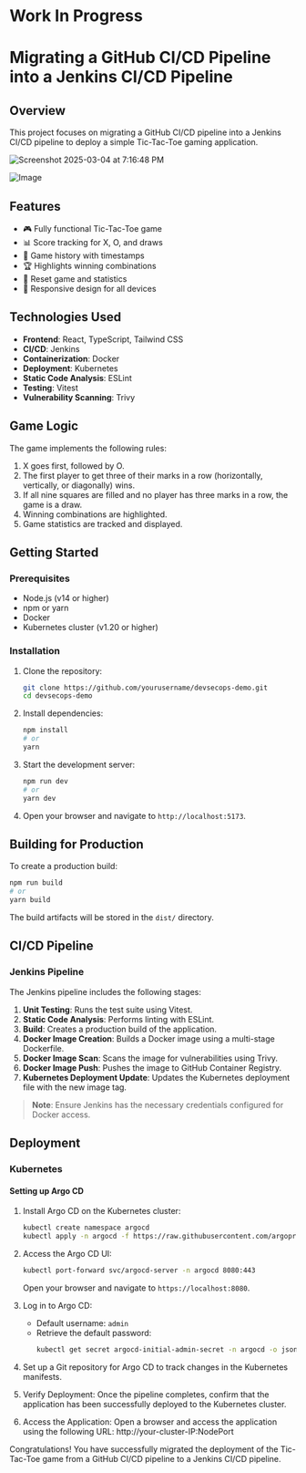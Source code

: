 # Work In Progress  

# Migrating a GitHub CI/CD Pipeline into a Jenkins CI/CD Pipeline  

## Overview  

This project focuses on migrating a GitHub CI/CD pipeline into a Jenkins CI/CD pipeline to deploy a simple Tic-Tac-Toe gaming application.  

![Screenshot 2025-03-04 at 7:16:48 PM](https://github.com/user-attachments/assets/7ed79f9c-9144-4870-accd-500085a15592)  

![Image](https://github.com/user-attachments/assets/5b2813a5-f493-4665-8964-77359b5be93a)  

## Features  

- 🎮 Fully functional Tic-Tac-Toe game  
- 📊 Score tracking for X, O, and draws  
- 📜 Game history with timestamps  
- 🏆 Highlights winning combinations  
- 🔄 Reset game and statistics  
- 📱 Responsive design for all devices  

## Technologies Used  

- **Frontend**: React, TypeScript, Tailwind CSS  
- **CI/CD**: Jenkins  
- **Containerization**: Docker  
- **Deployment**: Kubernetes  
- **Static Code Analysis**: ESLint  
- **Testing**: Vitest  
- **Vulnerability Scanning**: Trivy  

## Game Logic  

The game implements the following rules:  

1. X goes first, followed by O.  
2. The first player to get three of their marks in a row (horizontally, vertically, or diagonally) wins.  
3. If all nine squares are filled and no player has three marks in a row, the game is a draw.  
4. Winning combinations are highlighted.  
5. Game statistics are tracked and displayed.  

## Getting Started  

### Prerequisites  

- Node.js (v14 or higher)  
- npm or yarn  
- Docker  
- Kubernetes cluster (v1.20 or higher)  

### Installation  

1. Clone the repository:  
   ```bash
   git clone https://github.com/yourusername/devsecops-demo.git
   cd devsecops-demo
   ```  

2. Install dependencies:  
   ```bash
   npm install
   # or
   yarn
   ```  

3. Start the development server:  
   ```bash
   npm run dev
   # or
   yarn dev
   ```  

4. Open your browser and navigate to `http://localhost:5173`.  

## Building for Production  

To create a production build:  

```bash
npm run build
# or
yarn build
```  

The build artifacts will be stored in the `dist/` directory.  

## CI/CD Pipeline  

### Jenkins Pipeline  

The Jenkins pipeline includes the following stages:  

1. **Unit Testing**: Runs the test suite using Vitest.  
2. **Static Code Analysis**: Performs linting with ESLint.  
3. **Build**: Creates a production build of the application.  
4. **Docker Image Creation**: Builds a Docker image using a multi-stage Dockerfile.  
5. **Docker Image Scan**: Scans the image for vulnerabilities using Trivy.  
6. **Docker Image Push**: Pushes the image to GitHub Container Registry.  
7. **Kubernetes Deployment Update**: Updates the Kubernetes deployment file with the new image tag.  

> **Note**: Ensure Jenkins has the necessary credentials configured for Docker access.  

## Deployment  

### Kubernetes  

#### Setting up Argo CD  

1. Install Argo CD on the Kubernetes cluster:  
   ```bash
   kubectl create namespace argocd
   kubectl apply -n argocd -f https://raw.githubusercontent.com/argoproj/argo-cd/stable/manifests/install.yaml
   ```  

2. Access the Argo CD UI:  
   ```bash
   kubectl port-forward svc/argocd-server -n argocd 8080:443
   ```  
   Open your browser and navigate to `https://localhost:8080`.  

3. Log in to Argo CD:  
   - Default username: `admin`  
   - Retrieve the default password:  
     ```bash
     kubectl get secret argocd-initial-admin-secret -n argocd -o jsonpath="{.data.password}" | base64 -d
     ```  

4. Set up a Git repository for Argo CD to track changes in the Kubernetes manifests.  

5. Verify Deployment: Once the pipeline completes, confirm that the application has been successfully deployed to the Kubernetes cluster.

6. Access the Application: Open a browser and access the application using the following URL: http://your-cluster-IP:NodePort

Congratulations! You have successfully migrated the deployment of the Tic-Tac-Toe game from a GitHub CI/CD pipeline to a Jenkins CI/CD pipeline.